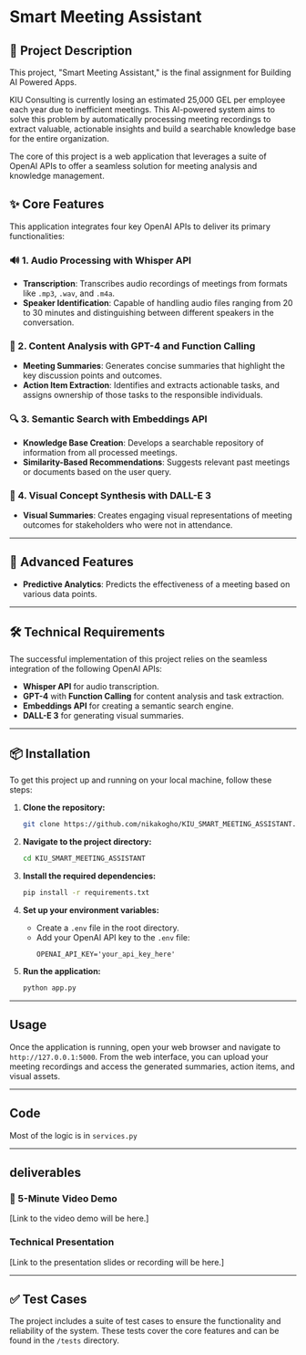 # Smart Meeting Assistant

## 📜 Project Description

This project, "Smart Meeting Assistant," is the final assignment for Building AI Powered Apps.

KIU Consulting is currently losing an estimated 25,000 GEL per employee each year due to inefficient meetings. This AI-powered system aims to solve this problem by automatically processing meeting recordings to extract valuable, actionable insights and build a searchable knowledge base for the entire organization.

The core of this project is a web application that leverages a suite of OpenAI APIs to offer a seamless solution for meeting analysis and knowledge management.

## ✨ Core Features

This application integrates four key OpenAI APIs to deliver its primary functionalities:

### 🔊 1. Audio Processing with Whisper API

* **Transcription**: Transcribes audio recordings of meetings from formats like `.mp3`, `.wav`, and `.m4a`.
* **Speaker Identification**: Capable of handling audio files ranging from 20 to 30 minutes and distinguishing between different speakers in the conversation.

### 🧠 2. Content Analysis with GPT-4 and Function Calling

* **Meeting Summaries**: Generates concise summaries that highlight the key discussion points and outcomes.
* **Action Item Extraction**: Identifies and extracts actionable tasks, and assigns ownership of those tasks to the responsible individuals.

### 🔍 3. Semantic Search with Embeddings API

* **Knowledge Base Creation**: Develops a searchable repository of information from all processed meetings.
* **Similarity-Based Recommendations**: Suggests relevant past meetings or documents based on the user query.

### 🎨 4. Visual Concept Synthesis with DALL-E 3

* **Visual Summaries**: Creates engaging visual representations of meeting outcomes for stakeholders who were not in attendance.

---

## 🚀 Advanced Features

* **Predictive Analytics**: Predicts the effectiveness of a meeting based on various data points.

---

## 🛠️ Technical Requirements

The successful implementation of this project relies on the seamless integration of the following OpenAI APIs:

* **Whisper API** for audio transcription.
* **GPT-4** with **Function Calling** for content analysis and task extraction.
* **Embeddings API** for creating a semantic search engine.
* **DALL-E 3** for generating visual summaries.

---

## 📦 Installation

To get this project up and running on your local machine, follow these steps:

1.  **Clone the repository:**
    ```bash
    git clone https://github.com/nikakogho/KIU_SMART_MEETING_ASSISTANT.git
    ```

2.  **Navigate to the project directory:**
    ```bash
    cd KIU_SMART_MEETING_ASSISTANT
    ```
3.  **Install the required dependencies:**
    ```bash
    pip install -r requirements.txt
    ```

4.  **Set up your environment variables:**
    * Create a `.env` file in the root directory.
    * Add your OpenAI API key to the `.env` file:
        ```
        OPENAI_API_KEY='your_api_key_here'
        ```

5.  **Run the application:**
    ```bash
    python app.py
    ```

---

## Usage

Once the application is running, open your web browser and navigate to `http://127.0.0.1:5000`. From the web interface, you can upload your meeting recordings and access the generated summaries, action items, and visual assets.

---

## Code

Most of the logic is in `services.py`

---

##  deliverables

### 🎥 5-Minute Video Demo

[Link to the video demo will be here.]

### Technical Presentation

[Link to the presentation slides or recording will be here.]

---

## ✅ Test Cases

The project includes a suite of test cases to ensure the functionality and reliability of the system. These tests cover the core features and can be found in the `/tests` directory.
